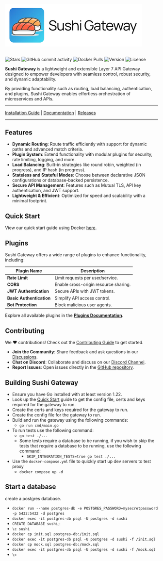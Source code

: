 <a href="https://rawsashimi1604.github.io/sushi-gateway">
  <picture>
    <source media="(prefers-color-scheme: dark)" srcset="./docs/public/images/LogoWithText_Dark.png">
    <source media="(prefers-color-scheme: light)" srcset="./docs/public/images/LogoWithText_Light.png">
    <img 
      alt="Sushi Gateway Logo"
      src="./docs/public/images/LogoWithText_Light.png"
      width="450">
  </picture>
</a>

<br/>
<br/>

![Stars](https://img.shields.io/github/stars/rawsashimi1604/sushi-gateway?style=flat-square) ![GitHub commit activity](https://img.shields.io/github/commit-activity/m/rawsashimi1604/sushi-gateway?style=flat-square) ![Docker Pulls](https://img.shields.io/docker/pulls/rawsashimi/sushi-proxy?style=flat-square) ![Version](https://img.shields.io/github/v/release/rawsashimi1604/sushi-gateway?color=green&label=Version&style=flat-square) ![License](https://img.shields.io/badge/License-MIT-yellow?style=flat-square)

**Sushi Gateway** is a lightweight and extensible Layer 7 API Gateway designed to empower developers with seamless control, robust security, and dynamic adaptability.

By providing functionality such as routing, load balancing, authentication, and plugins, Sushi Gateway enables effortless orchestration of microservices and APIs.

---

[Installation Guide](https://rawsashimi1604.github.io/sushi-gateway/getting-started/docker.html) | [Documentation](https://rawsashimi1604.github.io/sushi-gateway/docs-home.html) | [Releases](https://github.com/rawsashimi1604/sushi-gateway/releases)

---

## Features

- **Dynamic Routing**: Route traffic efficiently with support for dynamic paths and advanced match criteria.
- **Plugin System**: Extend functionality with modular plugins for security, rate limiting, logging, and more.
- **Load Balancing**: Built-in strategies like round robin, weighted (in progress), and IP hash (in progress).
- **Stateless and Stateful Modes**: Choose between declarative JSON configurations or database-backed persistence.
- **Secure API Management**: Features such as Mutual TLS, API key authentication, and JWT support.
- **Lightweight & Efficient**: Optimized for speed and scalability with a minimal footprint.

## Quick Start

View our quick start guide using Docker [here](https://rawsashimi1604.github.io/sushi-gateway/getting-started/docker.html).

## Plugins

Sushi Gateway offers a wide range of plugins to enhance functionality, including:

| Plugin Name              | Description                           |
| ------------------------ | ------------------------------------- |
| **Rate Limit**           | Limit requests per user/service.      |
| **CORS**                 | Enable cross-origin resource sharing. |
| **JWT Authentication**   | Secure APIs with JWT tokens.          |
| **Basic Authentication** | Simplify API access control.          |
| **Bot Protection**       | Block malicious user agents.          |

Explore all available plugins in the **[Plugins Documentation](https://rawsashimi1604.github.io/sushi-gateway/plugins)**.

## Contributing

We ❤️ contributions! Check out the [Contributing Guide](CONTRIBUTING.md) to get started.

- **Join the Community**: Share feedback and ask questions in our [Discussions](https://github.com/rawsashimi1604/sushi-gateway/discussions).
- **Chat on Discord**: Collaborate and discuss on our [Discord Channel](https://discord.gg/aPv4QhQ6).
- **Report Issues**: Open issues directly in the [GitHub repository](https://github.com/rawsashimi1604/sushi-gateway/issues).

[sushi-url]: https://rawsashimi1604.github.io/sushi-gateway/

## Building Sushi Gateway

- Ensure you have Go installed with at least version 1.22.
- Look up the [Quick Start](https://rawsashimi1604.github.io/sushi-gateway/getting-started/docker.html) guide to get the config file, certs and keys required for the gateway to run.
- Create the certs and keys required for the gateway to run.
- Create the config file for the gateway to run.
- Build and run the gateway using the following commands:
  - `go run cmd/main.go`
- To run tests use the following command:
  - `go test ./...`
  - Some tests require a database to be running, if you wish to skip the tests that require a database to be running, use the following command:
    - `SKIP_INTEGRATION_TESTS=true go test ./...`
- Use the `docker-compose.yml` file to quickly start up dev servers to test proxy
  - `docker compose up -d`  

## Start a database

create a postgres database.

- `docker run --name postgres-db -e POSTGRES_PASSWORD=mysecretpassword -p 5432:5432 -d postgres`
- `docker exec -it postgres-db psql -U postgres -d sushi`
- `CREATE DATABASE sushi;`
- `\c sushi`
- `docker cp init.sql postgres-db:/init.sql`
- `docker exec -it postgres-db psql -U postgres -d sushi -f /init.sql`
- `docker cp mock.sql postgres-db:/mock.sql`
- `docker exec -it postgres-db psql -U postgres -d sushi -f /mock.sql`
- `\c`
